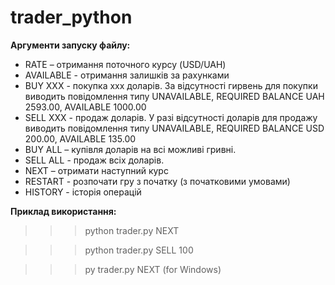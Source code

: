 # trader_python

**Аргументи запуску файлу:**
- RATE – отримання поточного курсу (USD/UAH)
- AVAILABLE - отримання залишків за рахунками
- BUY XXX - покупка xxx доларів. За відсутності гирвень для покупки виводить повідомлення типу UNAVAILABLE, REQUIRED BALANCE UAH 2593.00, AVAILABLE 1000.00
- SELL XXX - продаж доларів. У разі відсутності доларів для продажу виводить повідомлення типу UNAVAILABLE, REQUIRED BALANCE USD 200.00, AVAILABLE 135.00
- BUY ALL – купівля доларів на всі можливі гривні.
- SELL ALL - продаж всіх доларів.
- NEXT – отримати наступний курс
- RESTART - розпочати гру з початку (з початковими умовами)
- HISTORY - історія операцій

**Приклад використання:**

>>>python trader.py NEXT

>>>python trader.py SELL 100

>>>py trader.py NEXT (for Windows)
 

